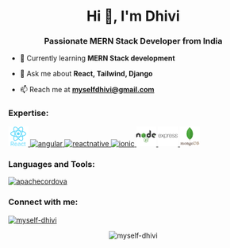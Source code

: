 <h1 align="center">Hi 👋, I'm Dhivi</h1>
<h3 align="center">Passionate MERN Stack Developer from India</h3>

- 🌱 Currently learning **MERN Stack development**

- 💬 Ask me about **React, Tailwind, Django**

- 📫 Reach me at **myselfdhivi@gmail.com**

<h3 align="left">Expertise:</h3>

<p align="left">
  <a href="https://reactjs.org/" target="_blank" rel="noreferrer">
    <img src="https://raw.githubusercontent.com/devicons/devicon/master/icons/react/react-original-wordmark.svg" alt="react" width="40" height="40" />
  </a>
  <a href="https://angular.io" target="_blank" rel="noreferrer">
     <img src="https://angular.io/assets/images/logos/angular/angular.svg" alt="angular" width="40" height="40"/>
 </a>
  <a href="https://reactnative.dev/" target="_blank" rel="noreferrer">
    <img src="https://reactnative.dev/img/header_logo.svg" alt="reactnative" width="40" height="40" />
  </a>
  <a href="https://ionicframework.com" target="_blank" rel="noreferrer">
     <img src="https://upload.wikimedia.org/wikipedia/commons/d/d1/Ionic_Logo.svg" alt="ionic" width="40" height="40"/> 
</a>
<a href="https://nodejs.org" target="_blank" rel="noreferrer"> 
    <img src="https://raw.githubusercontent.com/devicons/devicon/master/icons/nodejs/nodejs-original-wordmark.svg" alt="nodejs" width="40" height="40"/> 
</a>
<a href="https://expressjs.com" target="_blank" rel="noreferrer">
     <img src="https://raw.githubusercontent.com/devicons/devicon/master/icons/express/express-original-wordmark.svg" alt="express" width="40" height="40"/> 
</a>
<a href="https://www.mongodb.com/" target="_blank" rel="noreferrer">
     <img src="https://raw.githubusercontent.com/devicons/devicon/master/icons/mongodb/mongodb-original-wordmark.svg" alt="mongodb" width="40" height="40"/>
 </a>
</p>

<h3 align="left">Languages and Tools:</h3>

<p align="left">
  <a href="https://cordova.apache.org/" target="_blank" rel="noreferrer">
    <img src="https://www.vectorlogo.zone/logos/apache_cordova/apache_cordova-icon.svg" alt="apachecordova" width="40" height="40" />
  </a>
  <!-- Add other languages and tools here -->
</p>

<h3 align="left">Connect with me:</h3>

<p align="left">
  <a href="https://linkedin.com/in/myself-dhivi" target="blank">
    <img align="center" src="https://raw.githubusercontent.com/rahuldkjain/github-profile-readme-generator/master/src/images/icons/Social/linked-in-alt.svg" alt="myself-dhivi" height="30" width="40" />
  </a>
</p>

<p align="center">
  <img src="https://github-readme-stats.vercel.app/api/top-langs?username=myself-dhivi&show_icons=true&locale=en&layout=compact" alt="myself-dhivi" />
</p>
